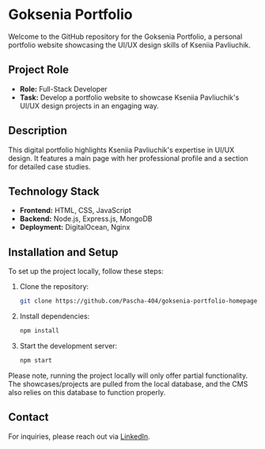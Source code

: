 # Goksenia Portfolio

Welcome to the GitHub repository for the Goksenia Portfolio, a personal portfolio website showcasing the UI/UX design skills of Kseniia Pavliuchik.

## Project Role

- **Role:** Full-Stack Developer
- **Task:** Develop a portfolio website to showcase Kseniia Pavliuchik's UI/UX design projects in an engaging way.

## Description

This digital portfolio highlights Kseniia Pavliuchik's expertise in UI/UX design. It features a main page with her professional profile and a section for detailed case studies.

## Technology Stack

- **Frontend:** HTML, CSS, JavaScript
- **Backend:** Node.js, Express.js, MongoDB
- **Deployment:** DigitalOcean, Nginx

## Installation and Setup

To set up the project locally, follow these steps:

1. Clone the repository:
   ```bash
   git clone https://github.com/Pascha-404/goksenia-portfolio-homepage
   ```
2. Install dependencies:
   ```bash
   npm install
   ```
3. Start the development server:
   ```bash
   npm start
   ```

Please note, running the project locally will only offer partial functionality. The showcases/projects are pulled from the local database, and the CMS also relies on this database to function properly.

## Contact

For inquiries, please reach out via [LinkedIn](https://www.linkedin.com/in/patrick-pavliuchik-b481b9200/).
